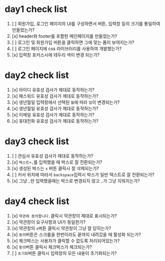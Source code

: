 # day1 check list
1. [ ] 회원가입, 로그인 페이지의 UI를 구성하면서 버튼, 입력창 등의 크기를 통일하여 만들었는가?
2. [x] header와 footer를 포함한 메인페이지를 만들었는가?
3. [ ] 로그인 및 회원가입 버튼을 클릭하면 그에 맞는 폼이 보여지는가?
4. [ ] 로그인 페이지에 css 라이브러리를 사용하여 개발했는가?
5. [x] 입력창 포커스시에 테두리 색이 변경 되는가?

# day2 check list
1. [x] 아이디 유효성 검사가 제대로 동작하는가?
2. [x] 패스워드 유효성 검사가 제대로 동작하는가?
3. [x] 생년월일 입력창에서 선택된 `월`에 따라 `일`이 변경되는가?
4. [x] 생년월일 유효성 검사가 제대로 동작하는가?
5. [x] 이메일 유효성 검사가 제대로 동작하는가?
6. [x] 휴대전화 유효성 검사가 제대로 동작하는가?

# day3 check list
1. [ ] 관심사 유효성 검사가 제대로 동작하는가?
2. [x] `텍스트+,`를 입력했을 때 박스로 잘 전환되는가?
3. [x] 생성된 박스는 `x` 버튼 클릭시 잘 삭제되는가?
4. [ ] 커서 위치에 따라서 `backspace`입력시 박스가 일반 텍스트로 잘 전환되는가?
5. [x] 그냥 `,`만 입력했을때는 박스로 변경되지 않고 `,`가 그냥 지워지는가?

# day4 check list
1. [x] `약관에 동의합니다.`클릭시 약관창이 제대로 표시되는가?
2. [x] 약관창이 요구사항과 UI가 동일한가?
3. [x] 약관창의 `x`버튼 클릭시 약관창이 그냥 잘 닫히는가?
4. [x] `동의`버튼은 스크롤을 한번이라도 끝까지 내려갔을 때 활성화 되는가?
5. [x] 체크박스는 사용자가 클릭할 수 없도록 처리되어있는가?
6. [x] `동의`버튼 클릭시 체크박스가 체크되는가?
7. [ ] `초기화`버튼 클릭시 입력창의 모든 내용이 초기화되는가?